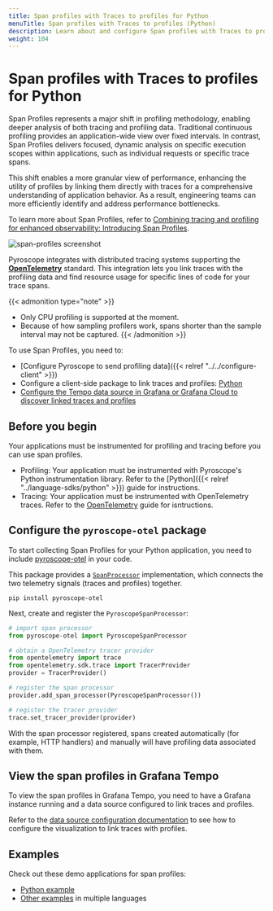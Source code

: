 ```yaml
---
title: Span profiles with Traces to profiles for Python
menuTitle: Span profiles with Traces to profiles (Python)
description: Learn about and configure Span profiles with Traces to profiles in Grafana for Python applications.
weight: 104
---
```


# Span profiles with Traces to profiles for Python

Span Profiles represents a major shift in profiling methodology, enabling deeper analysis of both tracing and profiling data.
Traditional continuous profiling provides an application-wide view over fixed intervals.
In contrast, Span Profiles delivers focused, dynamic analysis on specific execution scopes within applications, such as individual requests or specific trace spans.

This shift enables a more granular view of performance, enhancing the utility of profiles by linking them directly with traces for a comprehensive understanding of application behavior. As a result, engineering teams can more efficiently identify and address performance bottlenecks.

To learn more about Span Profiles, refer to [Combining tracing and profiling for enhanced observability: Introducing Span Profiles](/blog/2024/02/06/combining-tracing-and-profiling-for-enhanced-observability-introducing-span-profiles/).

![span-profiles screenshot](https://grafana.com/static/img/docs/tempo/profiles/tempo-profiles-Span-link-profile-data-source.png)

Pyroscope integrates with distributed tracing systems supporting the [**OpenTelemetry**](https://opentelemetry.io/docs/languages/python/getting-started/) standard.
This integration lets you link traces with the profiling data and find resource usage for specific lines of code for your trace spans.

{{< admonition type="note" >}}
* Only CPU profiling is supported at the moment.
* Because of how sampling profilers work, spans shorter than the sample interval may not be captured.
{{< /admonition >}}

To use Span Profiles, you need to:

* [Configure Pyroscope to send profiling data]({{< relref "../../configure-client" >}})
* Configure a client-side package to link traces and profiles: [Python](https://github.com/grafana/otel-profiling-python)
* [Configure the Tempo data source in Grafana or Grafana Cloud to discover linked traces and profiles](/docs/grafana-cloud/connect-externally-hosted/data-sources/tempo/configure-tempo-data-source/)

## Before you begin

Your applications must be instrumented for profiling and tracing before you can use span profiles.

* Profiling: Your application must be instrumented with Pyroscope's Python instrumentation library. Refer to the [Python]({{< relref "../language-sdks/python" >}}) guide for instructions.
* Tracing: Your application must be instrumented with OpenTelemetry traces. Refer to the [OpenTelemetry](https://opentelemetry.io/docs/languages/python/getting-started/) guide for isntructions.

## Configure the `pyroscope-otel` package

To start collecting Span Profiles for your Python application, you need to include [pyroscope-otel](https://github.com/grafana/otel-profiling-python) in your code.

This package provides a [`SpanProcessor`](https://github.com/open-telemetry/opentelemetry-python/blob/d213e02941039d4383abc3608b75404ce84725b1/opentelemetry-sdk/src/opentelemetry/sdk/trace/__init__.py#L85) implementation, which connects the two telemetry signals (traces and profiles) together.

```shell
pip install pyroscope-otel
```

Next, create and register the `PyroscopeSpanProcessor`:
```python
# import span processor
from pyroscope-otel import PyroscopeSpanProcessor

# obtain a OpenTelemetry tracer provider
from opentelemetry import trace
from opentelemetry.sdk.trace import TracerProvider
provider = TracerProvider()

# register the span processor
provider.add_span_processor(PyroscopeSpanProcessor())

# register the tracer provider
trace.set_tracer_provider(provider)
```

With the span processor registered, spans created automatically (for example, HTTP handlers) and manually will have profiling data associated with them.

## View the span profiles in Grafana Tempo

To view the span profiles in Grafana Tempo, you need to have a Grafana instance running and a data source configured to link traces and profiles.

Refer to the [data source configuration documentation](https://grafana.com/docs/grafana/<GRAFANA_VERSION>/datasources/tempo/configure-tempo-data-source) to see how to configure the visualization to link traces with profiles.

## Examples

Check out these demo applications for span profiles:
- [Python example](https://github.com/grafana/pyroscope/tree/main/examples/tracing/tempo/python)
- [Other examples](https://github.com/grafana/pyroscope/tree/main/examples/tracing/tempo) in multiple languages
